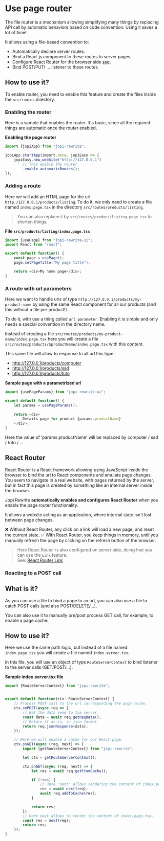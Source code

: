 # Use page router

The file router is a mechanism allowing simplifying many things by replacing API call by automatic behaviors based on code convention.
Using it saves a lot of time!

It allows using a file-based convention to:
* Automatically declare server routes.
* Bind a React.js component to these routes to server pages.
* Configure React Router for the browser side [see](https://reactrouter.com/).
* Bind POST/PUT/ ... listener to these routes.  

## How to use it?

To enable router, you need to enable this feature and create the files inside the `src/routes` directory.

### Enabling the router

Here is a sample that enables the router. It's basic, since all the required things are automatic once the router enabled.

**Enabling the page router**
```typescript jsx
import {jopiApp} from "jopi-rewrite";

jopiApp.startApp(import.meta, jopiEasy => {
    jopiEasy.new_webSite("http://127.0.0.1")
        // This enable the router.
        .enable_automaticRoutes();
});
```

### Adding a route

Here we will add an HTML page for the url `http:/127.0.0.1/products/listing`.
To do it, we only need to create a file named `index.page.tsx` in the directory `src/routes/products/listing`.

> You can also replace it by `src/routes/product/listing.page.tsx` to shorten things.

**File `src/products/listing/index.page.tsx`**

```typescript jsx
import {usePage} from "jopi-rewrite-ui";
import React from "react";

export default function() {
    const page = usePage();
    page.setPageTitle("My page title");

    return <div>My home page</div>;
}
```

### A route with url parameters

Here we want to handle urls of type `http://127.0.0.1/products/my-product-name` by using the same React
component for all our products (and this without a file per product!).

To do it, with use a thing called `url parameter`. Enabling it is simple and only needs a special convention in the directory name.

Instead of creating a file `src/routes/products/my-product-name/index.page.tsx` here you
will create a file `src/routes/products/$productName/index.page.tsx` with this content.

This same file will allow to response to all url this type:
* http://127.0.0.1/products/computer
* http://127.0.0.1/products/ssd
* http://127.0.0.1/products/tuto

**Sample page with a parametrized url**
```typescript jsx
import {usePageParams} from "jopi-rewrite-ui";

export default function() {
    let params = usePageParams();
    
    return <div>
        Details page for product {params.productName}
    </div>;
}
```

Here the value of 'params.productName' will be replaced by computer / ssd / tuto / ...

## React Router

React Router is a React framework allowing using JavaScript inside the browser to bind the url to React components
and emulate page changes. You seem to navigate in a real website, with pages returned by the server, but in fact
this page is created by something like an internal server inside the browser.

Jopi Rewrite **automatically enables and configures React Router** when you enable the page router functionality.

It allows a website acting as an application, where internal state isn't lost between page changes.

❌ Without React Router, any click on a link will load a new page, and reset the current state.
✅ With React Router, you keep things in memory, until you manually refresh the page by clicking on the refresh button of the browser.

> Here React Router is also configured on server side, doing that you can use the `Link` feature.  
> See: [React Router Link](https://api.reactrouter.com/v7/functions/react_router.Link.html)
>
### Reacting to a POST call

## What is it?

As you can use a file to bind a page to an url, you can also use a file to catch POST calls (and also POST/DELETE/...).

You can also use it to manually pre/post process GET call, for example, to enable a page cache.

## How to use it?

Here we use the same path logic, but instead of a file named `index.page.tsx` you will create a file named `index.server.tsx`.

In this file, you will use an object of type `RouteServerContext` to bind listener to the server calls 
(GET/POST/...). 

**Sample index.server.tsx file**
```typescript
import {RouteServerContext} from "jopi-rewrite";


export default function(ctx: RouteServerContext) {
    // Process POST call to the url corresponding the page route. 
    ctx.onPOST(async req => {
        // Get the data send to the server.
        const data = await req.getReqData();
        // Return it as-is, in json format.
        return req.jsonResponse(data);
    });

    // Here we will enable a cache for our React page.
    ctx.onGET(async (req, next) => {
        import {getRouteServerContext} from "jopi-rewrite";

        let ctx = getRouteServerContext();

        ctx.onGET(async (req, next) => {
            let res = await req.getFromCache();

            if (!res) {
                // Here 'next' allows rendering the content of index.page.tsx.
                res = await next(req);
                await req.addToCache(res);
            }

            return res;
        });
        // Here next allows to render the content of index.page.tsx.
        const res = next(req);
        return res;
    });
}
```